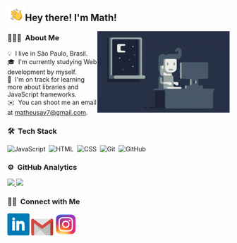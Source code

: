<img alt="Night Coding" src="HandWave.gif" width='40' align="left"/><h2>Hey there! I'm Math!</h2>

<!-- ## 👋 &nbsp;Hey there! I'm Math -->

<img alt="Night Coding" src="https://raw.githubusercontent.com/AVS1508/AVS1508/master/assets/Night-Coding.gif" align="right">

### 👨🏻‍💻 &nbsp;About Me

💡 &nbsp;I live in São Paulo, Brasil.\
🎓 &nbsp;I'm currently studying Web development by myself.\
🌱 &nbsp;I'm on track for learning more about libraries and JavaScript frameworks.\
✉️ &nbsp;You can shoot me an email at matheusav7@gmail.com.


### 🛠 &nbsp;Tech Stack


![JavaScript](https://img.shields.io/badge/-JavaScript-05122A?style=flat&logo=javascript)&nbsp;
![HTML](https://img.shields.io/badge/-HTML-05122A?style=flat&logo=HTML5)&nbsp;
![CSS](https://img.shields.io/badge/-CSS-05122A?style=flat&logo=CSS3&logoColor=1572B6)&nbsp;
![Git](https://img.shields.io/badge/-Git-05122A?style=flat&logo=git)&nbsp;
![GitHub](https://img.shields.io/badge/-GitHub-05122A?style=flat&logo=github)&nbsp;

### ⚙️ &nbsp;GitHub Analytics

<p>
<a href="https://github.com/OMath1">
  <img height="180em" src="https://github-readme-stats-eight-theta.vercel.app/api?username=OMath1&show_icons=true&theme=algolia&include_all_commits=true&count_private=true"/>
  <img height="180em" src="https://github-readme-stats-eight-theta.vercel.app/api/top-langs/?username=OMath1&layout=compact&langs_count=8&theme=algolia"/>
</a>
</p>

### 🤝🏻 &nbsp;Connect with Me

<p>
<a href="https://linkedin.com/in/OMath1"><img src="LinkedinLogo.png" width="50px"></a>
<a href="mailto:matheusav7@gmail.com"><img src="GmailLogo.png" width="50px"></a>
<a href="https://instagram.com/matheus.aavila_"><img src="InstagramLogo.png" width="50px"></a>
</p>
